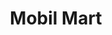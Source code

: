 ---
title: "Mobil Mart"
url: /carolina/mobil-mart-avenida-roberto-sanchez-vilella-avenida-campo-rico/
shop: Lebensmittel
---